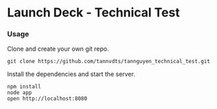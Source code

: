 Launch Deck - Technical Test
=====================


### Usage

Clone and create your own git repo.

```
git clone https://github.com/tannvdts/tannguyen_technical_test.git
```

Install the dependencies and start the server.

```
npm install
node app
open http://localhost:8080
```

